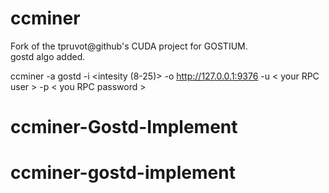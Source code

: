 ccminer
=======

Fork of the tpruvot@github's CUDA project for GOSTIUM.  
gostd algo added.

 
ccminer -a gostd -i <intesity (8-25)> -o http://127.0.0.1:9376 -u < your RPC user >  -p < you RPC password >
# ccminer-Gostd-Implement

# ccminer-gostd-implement
